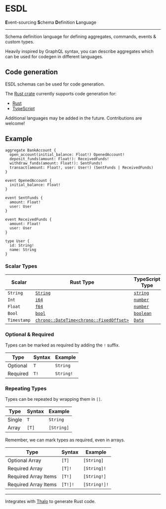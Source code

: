 # ESDL

**E**vent-sourcing **S**chema **D**efinition **L**anguage

---

Schema definition language for defining aggregates, commands, events & custom types.

Heavily inspired by GraphQL syntax, you can describe aggregates which can be used for codegen in different languages.

## Code generation

ESDL schemas can be used for code generation.

The [Rust crate](https://crates.io/crates/esdl) currently supports code generation for:

- [Rust](https://docs.rs/esdl/latest/esdl/codegen/rust/struct.RustCompiler.html)
- [TypeScript](https://docs.rs/esdl/latest/esdl/codegen/typescript/struct.TypeScriptCompiler.html)

Additional languages may be added in the future. Contributions are welcome!

## Example

```
aggregate BankAccount {
  open_account(initial_balance: Float!) OpenedAccount!
  deposit_funds(amount: Float!): ReceivedFunds!
  withdraw_funds(amount: Float!): SentFunds!
  transact(amount: Float!, user: User!) (SentFunds | ReceivedFunds)
}

event OpenedAccount {
  initial_balance: Float!
}

event SentFunds {
  amount: Float!
  user: User
}

event ReceivedFunds {
  amount: Float!
  user: User
}

type User {
  id: String!
  name: String
}
```

### Scalar Types

| Scalar      | Rust Type                                                                                            | TypeScript Type                                                                                                          |
| ----------- | ---------------------------------------------------------------------------------------------------- | ------------------------------------------------------------------------------------------------------------------------ |
| `String`    | [`String`](https://doc.rust-lang.org/stable/std/string/struct.String.html)                           | [`string`](https://www.typescriptlang.org/docs/handbook/2/everyday-types.html#the-primitives-string-number-and-boolean)  |
| `Int`       | [`i64`](https://doc.rust-lang.org/stable/std/primitive.i64.html)                                     | [`number`](https://www.typescriptlang.org/docs/handbook/2/everyday-types.html#the-primitives-string-number-and-boolean)  |
| `Float`     | [`f64`](https://doc.rust-lang.org/stable/std/primitive.f64.html)                                     | [`number`](https://www.typescriptlang.org/docs/handbook/2/everyday-types.html#the-primitives-string-number-and-boolean)  |
| `Bool`      | [`bool`](https://doc.rust-lang.org/stable/std/primitive.bool.html)                                   | [`boolean`](https://www.typescriptlang.org/docs/handbook/2/everyday-types.html#the-primitives-string-number-and-boolean) |
| `Timestamp` | [`chrono::DateTime<chrono::FixedOffset>`](https://docs.rs/chrono/latest/chrono/struct.DateTime.html) | [`Date`](https://developer.mozilla.org/en-US/docs/Web/JavaScript/Reference/Global_Objects/Date/Date)                     |

### Optional & Required

Types can be marked as required by adding the `!` suffix.

| Type     | Syntax | Example   |
| -------- | ------ | --------- |
| Optional | `T`    | `String`  |
| Required | `T!`   | `String!` |

### Repeating Types

Types can be repeated by wrapping them in `[]`.

| Type   | Syntax | Example    |
| ------ | ------ | ---------- |
| Single | `T`    | `String`   |
| Array  | `[T]`  | `[String]` |

Remember, we can mark types as required, even in arrays.

| Type                 | Syntax  | Example      |
| -------------------- | ------- | ------------ |
| Optional Array       | `[T]`   | `[String]`   |
| Required Array       | `[T]!`  | `[String]!`  |
| Required Array Items | `[T!]`  | `[String!]`  |
| Required Array Items | `[T!]!` | `[String!]!` |

---

Integrates with [Thalo](https://github.com/thalo-rs/thalo) to generate Rust code.
